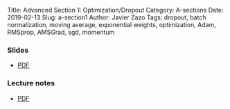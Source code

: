 Title: Advanced Section 1: Optimization/Dropout
Category: A-sections
Date: 2019-02-13
Slug: a-section1
Author: Javier Zazo
Tags: dropout, batch normalization, moving average, exponential weights, optimization, Adam, RMSprop, AMSGrad, sgd, momentum


### Slides
- [PDF]({attach}presentation/cs109b_asec1_slides_dropout.pdf)

### Lecture notes
- [PDF]({attach}notes/cs109b_asec1_notes_dropout.pdf)
